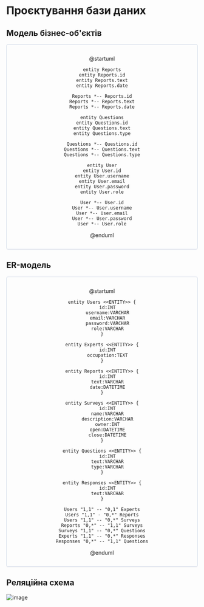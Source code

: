 # Проєктування бази даних

## Модель бізнес-об'єктів

<center style="
    border-radius:4px;
    border: 1px solid #cfd7e6;
    box-shadow: 0 1px 3px 0 rgba(89,105,129,.05), 0 1px 1px 0 rgba(0,0,0,.025);
    padding: 1em;"
>

@startuml
    
    entity Reports
    entity Reports.id
    entity Reports.text
    entity Reports.date

    Reports *-- Reports.id
    Reports *-- Reports.text
    Reports *-- Reports.date
  
    entity Questions
    entity Questions.id
    entity Questions.text
    entity Questions.type

    Questions *-- Questions.id
    Questions *-- Questions.text
    Questions *-- Questions.type
	
    entity User
    entity User.id
    entity User.username
    entity User.email
    entity User.password
    entity User.role
 
    User *-- User.id
    User *-- User.username
    User *-- User.email
    User *-- User.password
    User *-- User.role
            
@enduml

</center>

## ER-модель

<center style="
    border-radius:4px;
    border: 1px solid #cfd7e6;
    box-shadow: 0 1px 3px 0 rgba(89,105,129,.05), 0 1px 1px 0 rgba(0,0,0,.025);
    padding: 1em;"
>
    
@startuml

    entity Users <<ENTITY>> {
    	id:INT
    	username:VARCHAR
    	email:VARCHAR
    	password:VARCHAR
    	role:VARCHAR
    }

    entity Experts <<ENTITY>> {
        id:INT
        occupation:TEXT
    }

    entity Reports <<ENTITY>> {
        id:INT
        text:VARCHAR
        date:DATETIME
    }

    entity Surveys <<ENTITY>> {
        id:INT
        name:VARCHAR
        description:VARCHAR
        owner:INT
        open:DATETIME
        close:DATETIME
    }

    entity Questions <<ENTITY>> {
        id:INT
        text:VARCHAR
        type:VARCHAR
    }

    entity Responses <<ENTITY>> {
        id:INT
        text:VARCHAR
    }

    Users "1,1" -- "0,1" Experts
    Users "1,1" - "0,*" Reports
    Users "1,1" -- "0,*" Surveys
    Reports "0,*" -- "1,1" Surveys
    Surveys "1,1" -- "0,*" Questions
    Experts "1,1" -- "0,*" Responses
    Responses "0,*" -- "1,1" Questions

@enduml

</center>

## Реляційна схема

![image](https://user-images.githubusercontent.com/24240873/141973425-906fc683-9255-4d95-be4f-03165bba5fc3.png)

